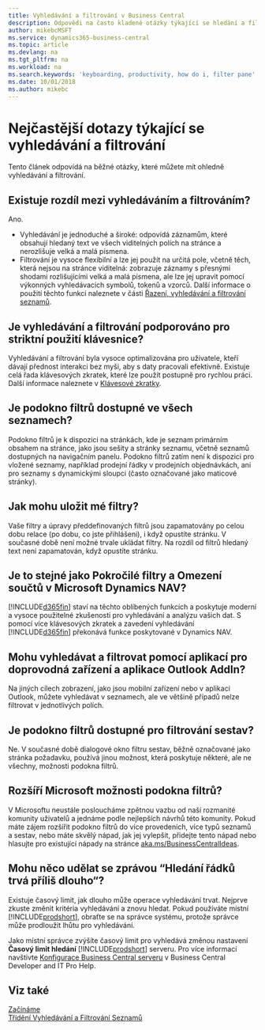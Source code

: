 ```yaml
---
title: Vyhledávání a filtrování v Business Central
description: Odpovědi na často kladené otázky týkající se hledání a filtrování.
author: mikebcMSFT
ms.service: dynamics365-business-central
ms.topic: article
ms.devlang: na
ms.tgt_pltfrm: na
ms.workload: na
ms.search.keywords: 'keyboarding, productivity, how do i, filter pane'
ms.date: 10/01/2018
ms.author: mikebc
---
```


# <a name="searching-and-filtering-faq"></a>Nejčastější dotazy týkající se vyhledávání a filtrování
Tento článek odpovídá na běžné otázky, které můžete mít ohledně vyhledávání a filtrování.

## <a name="is-there-a-difference-between-searching-and-filtering"></a>Existuje rozdíl mezi vyhledáváním a filtrováním?
Ano.
- Vyhledávání je jednoduché a široké: odpovídá záznamům, které obsahují hledaný text ve všech viditelných polích na stránce a nerozlišuje velká a malá písmena.
- Filtrování je vysoce flexibilní a lze jej použít na určitá pole, včetně těch, která nejsou na stránce viditelná: zobrazuje záznamy s přesnými shodami rozlišujícími velká a malá písmena, ale lze jej upravit pomocí výkonných vyhledávacích symbolů, tokenů a vzorců. Další informace o použití těchto funkcí naleznete v části [Řazení, vyhledávání a filtrování seznamů](ui-enter-criteria-filters.md).

## <a name="is-there-a-keyboard-experience-for-search-and-filter"></a>Je vyhledávání a filtrování podporováno pro striktní použití klávesnice?
Vyhledávání a filtrování byla vysoce optimalizována pro uživatele, kteří dávají přednost interakci bez myši, aby s daty pracovali efektivně. Existuje celá řada klávesových zkratek, které lze použít postupně pro rychlou práci. Další informace naleznete v [Klávesové zkratky](keyboard-shortcuts.md#KeyboardFilter).

## <a name="is-the-filter-pane-available-on-all-lists"></a>Je podokno filtrů dostupné ve všech seznamech?
Podokno filtrů je k dispozici na stránkách, kde je seznam primárním obsahem na stránce, jako jsou sešity a stránky seznamu, včetně seznamů dostupných na navigačním panelu. Podokno filtrů zatím není k dispozici pro vložené seznamy, například prodejní řádky v prodejních objednávkách, ani pro seznamy s dynamickými sloupci (často označované jako maticové stránky).

## <a name="how-can-i-save-my-filters"></a>Jak mohu uložit mé filtry?

Vaše filtry a úpravy předdefinovaných filtrů jsou zapamatovány po celou dobu relace (po dobu, co jste přihlášeni), i když opustíte stránku. V současné době není možné trvale ukládat filtry. Na rozdíl od filtrů hledaný text není zapamatován, když opustíte stránku.

## <a name="is-this-the-same-as-advanced-filters-and-limit-totals-in-microsoft-dynamics-nav"></a>Je to stejné jako Pokročilé filtry a Omezení součtů v Microsoft Dynamics NAV?
[!INCLUDE[d365fin](includes/d365fin_md.md)] staví na těchto oblíbených funkcích a poskytuje moderní a vysoce použitelné zkušenosti pro vyhledávání a analýzu vašich dat. S pomocí více klávesových zkratek a zavedení vyhledávání [!INCLUDE[d365fin](includes/d365fin_md.md)] překonává funkce poskytované v Dynamics NAV.

## <a name="can-i-search-and-filter-using-the-companion-apps-and-outlook-addin"></a>Mohu vyhledávat a filtrovat pomocí aplikací pro doprovodná zařízení a aplikace Outlook AddIn?
Na jiných cílech zobrazení, jako jsou mobilní zařízení nebo v aplikaci Outlook, můžete vyhledávat v seznamech, ale ve většině případů nelze filtrovat v jednotlivých polích.

## <a name="is-the-filter-pane-available-for-filtering-reports"></a>Je podokno filtrů dostupné pro filtrování sestav?
Ne. V současné době dialogové okno filtru sestav, běžně označované jako stránka požadavku, používá jinou možnost, která poskytuje některé, ale ne všechny, možnosti podokna filtrů.

## <a name="will-microsoft-extend-the-filter-pane-experience"></a>Rozšíří Microsoft možnosti podokna filtrů?
V Microsoftu neustále posloucháme zpětnou vazbu od naší rozmanité komunity uživatelů a jednáme podle nejlepších návrhů této komunity. Pokud máte zájem rozšířit podokno filtrů do více provedeních, více typů seznamů a sestav, nebo máte skvělý nápad, jak jej vylepšit, přidejte tento nápad nebo hlasujte pro existující nápady na stránce [aka.ms/BusinessCentralIdeas](https://aka.ms/businesscentralideas).

## <a name="can-i-do-anything-about-the-searching-for-rows-is-taking-too-long-message"></a>Mohu něco udělat se zprávou “Hledání řádků trvá příliš dlouho“?

Existuje časový limit, jak dlouho může operace vyhledávání trvat. Nejprve zkuste změnit kritéria vyhledávání a znovu hledat. Pokud používáte místní [!INCLUDE[prodshort](includes/prodshort.md)], obraťte se na správce systému, protože správce může prodloužit lhůtu pro vyhledávání.

Jako místní správce zvýšíte časový limit pro vyhledává změnou nastavení **Časový limit hledání** [!INCLUDE[prodshort](includes/prodshort.md)] serveru. Pro více informací navštivte [Konfigurace Business Central serveru](https://docs.microsoft.com/en-us/dynamics365/business-central/dev-itpro/administration/configure-server-instance?#Database) v Business Central Developer and IT Pro Help.

## <a name="see-also"></a>Viz také
[Začínáme](product-get-started.md)  
[Třídění Vyhledávání a Filtrování Seznamů](ui-enter-criteria-filters.md)
